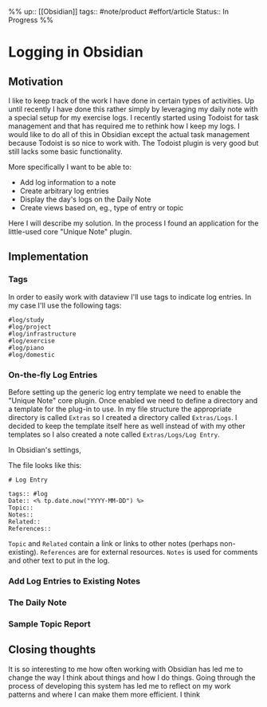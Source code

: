 %%
up:: [[Obsidian]]
tags:: #note/product #effort/article
Status:: In Progress
%%
# Logging in Obsidian

## Motivation
I like to keep track of the work I have done in certain types of activities. Up until recently I have done this rather simply by leveraging my daily note with a special setup for my exercise logs. I recently started using Todoist for task management and that has required me to rethink how I keep my logs. I would like to do all of this in Obsidian except the actual task management because Todoist is so nice to work with. The Todoist plugin is very good but still lacks some basic functionality.

More specifically I want to be able to:
- Add log information to a note
- Create arbitrary log entries 
- Display the day's logs on the Daily Note 
- Create views based on, eg., type of entry or topic

Here I will describe my solution. In the process I found an application for the little-used core "Unique Note" plugin.

## Implementation

### Tags

In order to easily work with dataview I'll use tags to indicate log entries. In my case I'll use the following tags:
```
#log/study 
#log/project 
#log/infrastructure 
#log/exercise 
#log/piano
#log/domestic
```


### On-the-fly Log Entries 

Before setting up the generic log entry template we need to enable the "Unique Note" core plugin. Once enabled we need to define a directory and a template for the plug-in to use. In my file structure the appropriate directory is called `Extras` so I created a directory called `Extras/Logs`. I decided to keep the template itself here as well instead of with my other templates so I also created a note called `Extras/Logs/Log Entry`. 

In Obsidian's settings, 

The file looks like this:
```
# Log Entry

tags:: #log 
Date:: <% tp.date.now("YYYY-MM-DD") %>
Topic:: 
Notes:: 
Related:: 
References:: 
```

`Topic` and `Related` contain a link or links to other notes (perhaps non-existing). `References` are for external resources. `Notes` is used for comments and other text to put in the log.



### Add Log Entries to Existing Notes

### The Daily Note

### Sample Topic Report

## Closing thoughts

It is so interesting to me how often working with Obsidian has led me to change the way I think about things and how I do things. Going through the process of developing this system has led me to reflect on my work patterns and where I can make them more efficient. I think 
